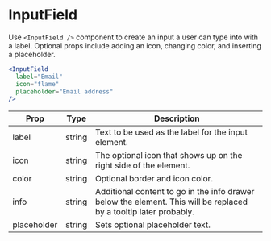 
# InputField

Use `<InputField />` component to create an input a user can type into with a label. Optional props include adding an icon, changing color, and inserting a placeholder.

```.jsx
<InputField
  label="Email"
  icon="flame"
  placeholder="Email address"
/>
```

Prop | Type | Description
---|---|---
label | string | Text to be used as the label for the input element.
icon | string | The optional icon that shows up on the right side of the element.
color | string | Optional border and icon color.
info | string | Additional content to go in the info drawer below the element. This will be replaced by a tooltip later probably.
placeholder | string | Sets optional placeholder text.
